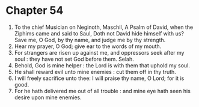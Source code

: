 # Chapter 54

1. To the chief Musician on Neginoth, Maschil, A Psalm of David, when the Ziphims came and said to Saul, Doth not David hide himself with us? Save me, O God, by thy name, and judge me by thy strength.
2. Hear my prayer, O God; give ear to the words of my mouth.
3. For strangers are risen up against me, and oppressors seek after my soul : they have not set God before them. Selah.
4. Behold, God is mine helper : the Lord is with them that uphold my soul.
5. He shall reward evil unto mine enemies : cut them off in thy truth.
6. I will freely sacrifice unto thee: I will praise thy name, O Lord; for it is good.
7. For he hath delivered me out of all trouble : and mine eye hath seen his desire upon mine enemies.

